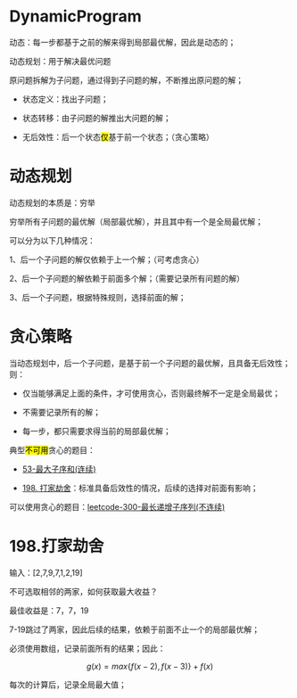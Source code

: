 # DynamicProgram

动态：每一步都基于之前的解来得到局部最优解，因此是动态的；

动态规划：用于解决最优问题

原问题拆解为子问题，通过得到子问题的解，不断推出原问题的解；

- 状态定义：找出子问题；

- 状态转移：由子问题的解推出大问题的解；

- 无后效性：后一个状态<mark>仅</mark>基于前一个状态；（贪心策略）

# 动态规划

动态规划的本质是：穷举

穷举所有子问题的最优解（局部最优解），并且其中有一个是全局最优解；

可以分为以下几种情况：

1、后一个子问题的解仅依赖于上一个解；（可考虑贪心）

2、后一个子问题的解依赖于前面多个解；（需要记录所有问题的解）

3、后一个子问题，根据特殊规则，选择前面的解；

# 贪心策略

当动态规划中，后一个子问题，是基于前一个子问题的最优解，且具备无后效性；则：

- 仅当能够满足上面的条件，才可使用贪心，否则最终解不一定是全局最优；

- 不需要记录所有的解；

- 每一步，都只需要求得当前的局部最优解；

典型<mark>不可用</mark>贪心的题目：

- [53-最大子序和(连续)](https://leetcode.cn/problems/maximum-subarray/)

- [198. 打家劫舍](https://leetcode.cn/problems/house-robber/description/?envType=study-plan&id=suan-fa-ru-men&plan=algorithms&plan_progress=19mrtk1)：标准具备后效性的情况，后续的选择对前面有影响；

可以使用贪心的题目：[leetcode-300-最长递增子序列(不连续)](https://leetcode.cn/problems/longest-increasing-subsequence/)

# 198.打家劫舍

输入：[2,7,9,7,1,2,19]

不可选取相邻的两家，如何获取最大收益？

最佳收益是：7，7，19

7-19跳过了两家，因此后续的结果，依赖于前面不止一个的局部最优解；

必须使用数组，记录前面所有的结果；因此：

$$
g(x) = max\{f(x-2), f(x-3)\} + f(x)
$$

每次的计算后，记录全局最大值；
